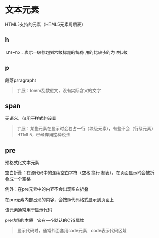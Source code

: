 # 文本元素

HTML5支持的元素（HTML5元素周期表）

## h
  1.h1~h6：表示一级标题到六级标题的统称
  用的比较多的为1到3级
  
## p

 段落paragraphs

 >扩展：lorem乱数假文，没有实际含义的文字
## span

无语义，仅用于样式的设置

>扩展：某些元素在显示时会独占一行（块级元素），有些不会（行级元素）
>HTML5，已经弃用这种说法


## pre

预格式化文本元素

空白折叠：在源代码中的连续空白字符（空格 换行 制表），在页面显示时会被折叠成一个空格

例外：在pre元素中的内容不会出现空白折叠

在pre元素内部出现的内容，会按照代码格式显示到页面上

该元素通常用于显示代码

pre功能的本质：它有一个默认的CSS属性

>显示代码时，通常外面套用code元素，code表示代码区域